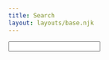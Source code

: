 ```yaml
---
title: Search
layout: layouts/base.njk
---
```

<style> #search-results li {list-style-type: none; border-bottom: 1px solid rgba(255,255,255,.3);} </style>

<form action="/search/index.html" method="get">
	<!-- <label for="search-box">Search</label> -->
	<input type="text" id="search-box" name="query">
	<!-- <input type="submit" value="search" style="min-width:auto;"> -->
	<input type="hidden" value="submit">
</form>

<ul id="search-results"></ul>

<script>
  window.store = {
		{%- for post in collections.post -%}
		  "{{ post.url }}": {
		    "url": "{{ post.url }}",
		    "title": "{{ post.data.title }}",
		    "content": "{{ post.templateContent | striptags | escape }}"
		  }{% if not loop.last %},{% endif %}
		{%- endfor -%}
  };
</script>
<script src="/js/lunr.js"></script>
<script src="/js/search.js"></script>
